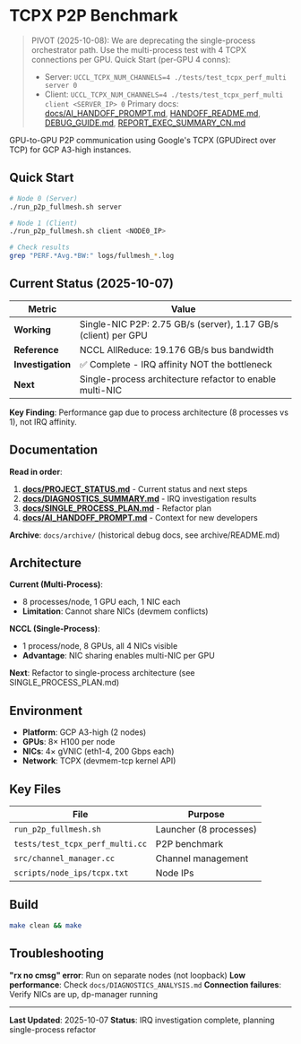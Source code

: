 # TCPX P2P Benchmark

> PIVOT (2025-10-08): We are deprecating the single-process orchestrator path. Use the multi-process test with 4 TCPX connections per GPU.
> Quick Start (per-GPU 4 conns):
> - Server: `UCCL_TCPX_NUM_CHANNELS=4 ./tests/test_tcpx_perf_multi server 0`
> - Client: `UCCL_TCPX_NUM_CHANNELS=4 ./tests/test_tcpx_perf_multi client <SERVER_IP> 0`
> Primary docs: [docs/AI_HANDOFF_PROMPT.md](docs/AI_HANDOFF_PROMPT.md), [HANDOFF_README.md](HANDOFF_README.md), [DEBUG_GUIDE.md](DEBUG_GUIDE.md), [REPORT_EXEC_SUMMARY_CN.md](REPORT_EXEC_SUMMARY_CN.md)


GPU-to-GPU P2P communication using Google's TCPX (GPUDirect over TCP) for GCP A3-high instances.

## Quick Start

```bash
# Node 0 (Server)
./run_p2p_fullmesh.sh server

# Node 1 (Client)
./run_p2p_fullmesh.sh client <NODE0_IP>

# Check results
grep "PERF.*Avg.*BW:" logs/fullmesh_*.log
```

## Current Status (2025-10-07)

| Metric | Value |
|--------|-------|
| **Working** | Single-NIC P2P: 2.75 GB/s (server), 1.17 GB/s (client) per GPU |
| **Reference** | NCCL AllReduce: 19.176 GB/s bus bandwidth |
| **Investigation** | ✅ Complete - IRQ affinity NOT the bottleneck |
| **Next** | Single-process architecture refactor to enable multi-NIC |

**Key Finding**: Performance gap due to process architecture (8 processes vs 1), not IRQ affinity.

## Documentation

**Read in order**:
1. **[docs/PROJECT_STATUS.md](docs/PROJECT_STATUS.md)** - Current status and next steps
2. **[docs/DIAGNOSTICS_SUMMARY.md](docs/DIAGNOSTICS_SUMMARY.md)** - IRQ investigation results
3. **[docs/SINGLE_PROCESS_PLAN.md](docs/SINGLE_PROCESS_PLAN.md)** - Refactor plan
4. **[docs/AI_HANDOFF_PROMPT.md](docs/AI_HANDOFF_PROMPT.md)** - Context for new developers

**Archive**: `docs/archive/` (historical debug docs, see archive/README.md)

## Architecture

**Current (Multi-Process)**:
- 8 processes/node, 1 GPU each, 1 NIC each
- **Limitation**: Cannot share NICs (devmem conflicts)

**NCCL (Single-Process)**:
- 1 process/node, 8 GPUs, all 4 NICs visible
- **Advantage**: NIC sharing enables multi-NIC per GPU

**Next**: Refactor to single-process architecture (see SINGLE_PROCESS_PLAN.md)

## Environment

- **Platform**: GCP A3-high (2 nodes)
- **GPUs**: 8× H100 per node
- **NICs**: 4× gVNIC (eth1-4, 200 Gbps each)
- **Network**: TCPX (devmem-tcp kernel API)

## Key Files

| File | Purpose |
|------|---------|
| `run_p2p_fullmesh.sh` | Launcher (8 processes) |
| `tests/test_tcpx_perf_multi.cc` | P2P benchmark |
| `src/channel_manager.cc` | Channel management |
| `scripts/node_ips/tcpx.txt` | Node IPs |

## Build

```bash
make clean && make
```

## Troubleshooting

**"rx no cmsg" error**: Run on separate nodes (not loopback)
**Low performance**: Check `docs/DIAGNOSTICS_ANALYSIS.md`
**Connection failures**: Verify NICs are up, dp-manager running

---

**Last Updated**: 2025-10-07
**Status**: IRQ investigation complete, planning single-process refactor

